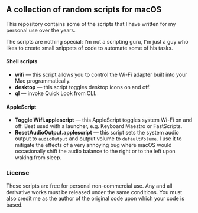 ## A collection of random scripts for macOS

This repository contains some of the scripts that I have written for my personal use over the years.

The scripts are nothing special: I'm not a scripting guru, I'm just a guy who likes to create small snippets of code to automate some of his tasks.

#### Shell scripts

* **wifi** — this script allows you to control the Wi-Fi adapter built into your Mac programmatically.
* **desktop** — this script toggles desktop icons on and off.
* **ql** — invoke Quick Look from CLI.

#### AppleScript

* **Toggle Wifi.applescript** — this AppleScript toggles system Wi-Fi on and off. Best used with a launcher, e.g. Keyboard Maestro or FastScripts.
* **ResetAudioOutput.applescript** — this script sets the system audio output to `audioOutput` and output volume to `defaultVolume`. I use it to mitigate the effects of a very annoying bug where macOS would occasionally shift the audio balance to the right or to the left upon waking from sleep.

### License

These scripts are free for personal non-commercial use. Any and all derivative works must be released under the same conditions. You must also credit me as the author of the original code upon which your code is based.
